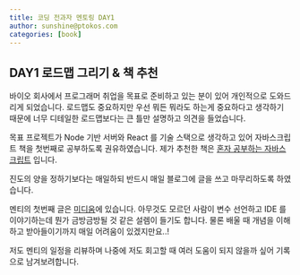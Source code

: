 ```yaml
---
title: 코딩 전과자 멘토링 DAY1 
author: sunshine@ptokos.com
categories: [book]
---
```


## DAY1 로드맵 그리기 & 책 추천

바이오 회사에서 프로그래머 취업을 목표로 준비하고 있는 분이 있어 개인적으로 도와드리게 되었습니다.
로드맵도 중요하지만 우선 뭐든 뭐라도 하는게 중요하다고 생각하기 때문에 너무 디테일한 로드맵보다는 큰 틀만 설명하고 의견을 들었습니다.

목표 프로젝트가 Node 기반 서버와 React 를 기술 스택으로 생각하고 있어 자바스크립트 책을 첫번째로 공부하도록 권유하였습니다.
제가 추천한 책은 [혼자 공부하는 자바스크립트](https://product.kyobobook.co.kr/detail/S000001810331) 입니다.

진도의 양을 정하기보다는 매일하되 반드시 매일 블로그에 글을 쓰고 마무리하도록 하였습니다. 

멘티의 첫번째 글은 [미디움](https://medium.com/@sj.youns1027/혼자-공부하는-자바-스크립트-668c45ec4bf)에 있습니다.
아무것도 모르던 사람이 변수 선언하고 IDE 를 이야기하는데 뭔가 금방금방될 것 같은 설렘이 들기도 합니다. 
물론 배울 때 개념을 이해하고 받아들이기까지 매일 어려움이 있겠지만요..!

저도 멘티의 일정을 리뷰하며 나중에 저도 회고할 때 여러 도움이 되지 않을까 싶어 기록으로 남겨보려합니다.


